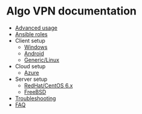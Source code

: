 # Algo VPN documentation

* [Advanced usage](advanced-usage.md)
* [Ansible roles](ansible-roles.md)
* Client setup
  - [Windows](client-windows.md)
  - [Android](client-android.md)
  - [Generic/Linux](client-generic.md)
* Cloud setup
  - [Azure](cloud-azure.md)
* Server setup
  - [RedHat/CentOS 6.x](server-redhat-centos6.md)
  - [FreeBSD](server-freebsd.md)
* [Troubleshooting](troubleshooting.md)
* [FAQ](faq.md)
